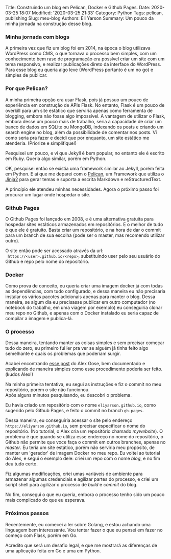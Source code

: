 Title: Construindo um blog em Pelican, Docker e Github Pages.
Date: 2020-03-25 18:07
Modified: '2020-03-25 21:33'
Category: Python
Tags: pelican, publishing
Slug: meu-blog
Authors: Eli Yarson
Summary: Um pouco da minha jornada na construção desse blog.


### Minha jornada com blogs

A primeira vez que fiz um blog foi em 2014, na época o blog utilizava WordPress como CMS, o que tornava o processo bem simples, com um conhecimento bem raso de programação era possível criar um site com um tema responsivo, e realizar publicações direto da interface do WordPress. 
Para esse blog eu queria algo leve (WordPress portanto é um no go) e simples de publicar.

###  Por que Pelican?

A minha primeira opção era usar Flask, pois já possuo um pouco de experiência em construção de APIs Flask. No entanto, Flask é um pouco de overkill para um site estático que serviria apenas como ferramenta de blogging, embora não fosse algo impossível. A vantagem de utilizar o Flask, embora desse um pouco mais de trabalho, seria a capacidade de criar um banco de dados em SQLite ou MongoDB, indexando os posts e criando um search engine no blog, além da possibilidade de comentar nos posts. Vi como seria pra fazer e decidi que por enquanto, um site estático me atenderia. (Priorize e simplifique!)  

Pesquisei um pouco, e vi que Jekyll é bem popular, no entanto ele é escrito em Ruby. Queria algo similar, porém em Python.  

OK, pesquisei então se existia uma framework similar ao Jekyll, porém feita em Python. E aí que me deparei com o [Pelican](https://blog.getpelican.com), um Framework que utiliza o [Jinja2](https://jinja.palletsprojects.com/en/2.11.x/) para gerar temas e suporta a escrita Markdown e reStructuredText.  

A princípio ele atendeu minhas necessidades. Agora o próximo passo foi procurar um lugar onde hospedar o site.

### Github Pages

O Github Pages foi lançado em 2008, e é uma alternativa gratuita para hospedar sites estáticos armazenados em repositórios. E o melhor de tudo é que ele é gratuito. Basta criar um repositório, e na hora de dar o commit para um branch de sua escolha (pode ser o master, mas recomendo utilizar outro).  

O site então pode ser acessado através da url:  
``` https://<user>.github.io/<repo>```, substituindo user pelo seu usuário do Github e repo pelo nome do repositório.

### Docker

Como prova de conceito, eu queria criar uma imagem docker já com todas as dependências, com tudo configurado, e dessa maneira eu não precisaria instalar os vários pacotes adicionais apenas para manter o blog. Dessa maneira, se algum dia eu precisasse publicar em outro computador (no notebook do trabalho, em uma viagem por exemplo) eu conseguiria clonar meu repo no Github, e apenas com o Docker instalado eu seria capaz de compilar a imagem e publica-lá. 

### O processo

Dessa maneira, tentando manter as coisas simples e sem precisar começar tudo do zero, eu primeiro fui ler pra ver se alguém já tinha feito algo semelhante e quais os problemas que poderiam surgir.  

Acabei encontrando [esse post](https://alexgose.com/build-blog-pelican-docker.html) do Alex Gose, bem documentado e explicando de maneira simples como esse procedimento poderia ser feito. (kudos Alex!)  

Na minha primeira tentativa, eu segui as instruções e fiz o commit no meu repositório, porém o site não funcionou.  
Após alguns minutos pesquisando, eu descobri o problema.  

Eu havia criado um repositório com o nome ```eliyarson.github.io```, como sugerido pelo Github Pages, e feito o commit no branch ```gh-pages```.  

Dessa maneira, eu conseguiria acessar o site pelo endereço ```https://eliyarson.github.io```, sem precisar especificar o nome do repositório. (No tutorial, o Alex cria um repositório chamado _mywebsite_). O problema é que quando se utiliza esse endereço no nome do repositório, o Github não permite que voce faça o commit em outros branches, apenas no _master_. Eu teria um site estático, porém não serviria meu propósito, de manter um 'gerador' de imagem Docker no meu repo.
Eu voltei ao tutorial do Alex, e segui o exemplo dele: criei um repo com o nome _blog_, e no fim deu tudo certo.  

Fiz algumas modificações, criei umas variáveis de ambiente para armazenar algumas credenciais e agilizar partes do processo, e criei um script shell para agilizar o processo de _build_ e _commit_ do blog.  

No fim, consegui o que eu queria, embora o processo tenho sido um pouco mais complicado do que eu esperava.  

### Próximos passos

Recentemente, eu comecei a ler sobre Golang, e estou achando uma linguagem bem interessante. Vou tentar fazer o que eu pensei em fazer no começo com Flask, porém em Go.  

Acredito que será um desafio legal, e que me mostrará as diferenças de uma aplicação feita em Go e uma em Python.  


